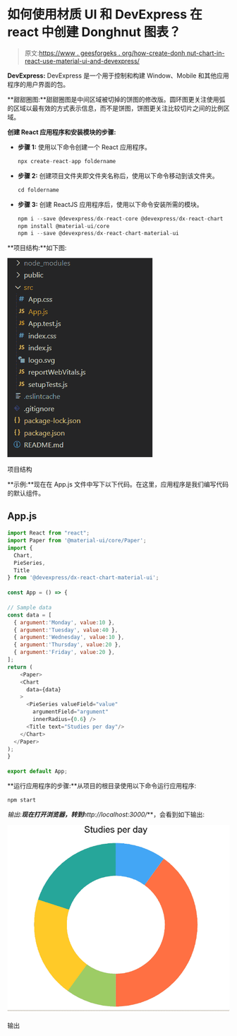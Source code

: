 # 如何使用材质 UI 和 DevExpress 在 react 中创建 Donghnut 图表？

> 原文:[https://www . geesforgeks . org/how-create-donh nut-chart-in-react-use-material-ui-and-devexpress/](https://www.geeksforgeeks.org/how-to-create-donghnut-chart-in-react-using-material-ui-and-devexpress/)

**DevExpress:** DevExpress 是一个用于控制和构建 Window、Mobile 和其他应用程序的用户界面的包。

**甜甜圈图:**甜甜圈图是中间区域被切掉的饼图的修改版。圆环图更关注使用弧的区域以最有效的方式表示信息，而不是饼图，饼图更关注比较切片之间的比例区域。

**创建 React 应用程序和安装模块的步骤:**

*   **步骤 1:** 使用以下命令创建一个 React 应用程序。

    ```jsx
    npx create-react-app foldername
    ```

*   **步骤 2:** 创建项目文件夹即文件夹名称后，使用以下命令移动到该文件夹。

    ```jsx
    cd foldername
    ```

*   **步骤 3:** 创建 ReactJS 应用程序后，使用以下命令安装所需的模块。

    ```jsx
    npm i --save @devexpress/dx-react-core @devexpress/dx-react-chart
    npm install @material-ui/core
    npm i --save @devexpress/dx-react-chart-material-ui
    ```

**项目结构:**如下图:

![](img/f04ae0d8b722a9fff0bd9bd138b29c23.png)

项目结构

**示例:**现在在 App.js 文件中写下以下代码。在这里，应用程序是我们编写代码的默认组件。

## App.js

```jsx
import React from "react";
import Paper from '@material-ui/core/Paper';
import {
  Chart,
  PieSeries,
  Title
} from '@devexpress/dx-react-chart-material-ui';

const App = () => {

// Sample data
const data = [
  { argument:'Monday', value:10 },
  { argument:'Tuesday', value:40 },
  { argument:'Wednesday', value:10 },
  { argument:'Thursday', value:20 },
  { argument:'Friday', value:20 },
];
return (
    <Paper>
    <Chart
      data={data}
    >
      <PieSeries valueField="value" 
        argumentField="argument" 
        innerRadius={0.6} />
      <Title text="Studies per day"/>
    </Chart>
  </Paper>
);
}

export default App;
```

**运行应用程序的步骤:**从项目的根目录使用以下命令运行应用程序:

```jsx
npm start
```

**输出:**现在打开浏览器，转到***http://localhost:3000/***，会看到如下输出:

![](img/d8bfed2bdd4c28a6451ac61ba06d2ec3.png)

输出